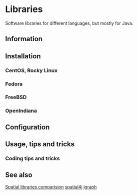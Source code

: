 # Libraries

Software libraries for different languages, but mostly for Java.

## Information

## Installation

### CentOS, Rocky Linux

### Fedora

### FreeBSD

### OpenIndiana

## Configuration

## Usage, tips and tricks

### Coding tips and tricks

## See also

[Spatial libraries comparision](https://link.springer.com/article/10.1007/s41019-020-00147-9/tables/1)
[spatial4j](https://github.com/locationtech/spatial4j)
[jgraph](https://jgrapht.org/guide/UserOverview#hello-jgrapht)
